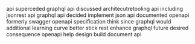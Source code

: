 api superceded graphql api discussed architecutretooling api including jsonrest api graphql api decided implement json api documented openapi formerly swagger openapi specification think since graphql would additional learning curve better stick rest enhance graphql future desired consequence openapi help design build document api